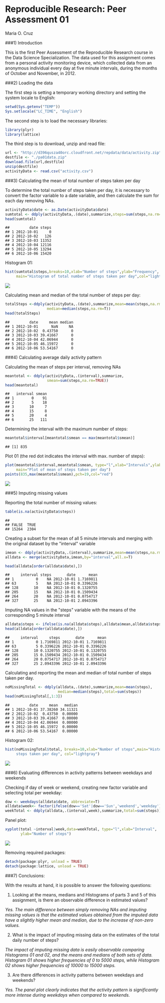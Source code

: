# Reproducible Research: Peer Assessment 01
Maria O. Cruz  

###1) Introduction

This is the first Peer Assessment of the Reproducible Research course in the
Data Science Specialization. The data used for this assignment comes from a
personal activity monitoring device, which collected data from an anonymous
individual every day at five minute intervals, during the months of October and
November, in 2012. 

###2) Loading the data

The first step is setting a temporary working directory and setting the system 
locale to English:

```r
setwd(Sys.getenv("TEMP"))
Sys.setlocale("LC_TIME", "English")
```

The second step is to load the necessary libraries:

```r
library(plyr)
library(lattice)
```

The third step is to download, unzip and read file:

```r
url <- "http://d396qusza40orc.cloudfront.net/repdata/data/activity.zip"
destfile <- "./pa01data.zip"
download.file(url,destfile)
unzip(destfile)
activityData <- read.csv("activity.csv")
```

###3) Calculating the mean of total number of steps taken per day

To determine the total number of steps taken per day, it is necessary to convert
the factor variable to a date variable, and then calculate the sum for each
day removing NAs.

```r
activityData$date <- as.Date(activityData$date)
sumtotal <- ddply(activityData,.(date),summarize,steps=sum(steps,na.rm=TRUE))
head(sumtotal)
```

```
##         date steps
## 1 2012-10-01     0
## 2 2012-10-02   126
## 3 2012-10-03 11352
## 4 2012-10-04 12116
## 5 2012-10-05 13294
## 6 2012-10-06 15420
```

Histogram 01:

```r
hist(sumtotal$steps,breaks=10,xlab="Number of steps",ylab="Frequency",
     main="Histogram of total number of steps taken per day",col="lightgray")
```

![](PA1_template_files/figure-html/unnamed-chunk-5-1.png) 

Calculating mean and median of the total number of steps per day:

```r
totalSteps <-ddply(activityData,.(date),summarize,mean=mean(steps,na.rm=T),
                   median=median(steps,na.rm=T))
head(totalSteps)
```

```
##         date     mean median
## 1 2012-10-01      NaN     NA
## 2 2012-10-02  0.43750      0
## 3 2012-10-03 39.41667      0
## 4 2012-10-04 42.06944      0
## 5 2012-10-05 46.15972      0
## 6 2012-10-06 53.54167      0
```

###4) Calculating average daily activity pattern

Calculating the mean of steps per interval, removing NAs

```r
meantotal <- ddply(activityData,.(interval),summarize,
                   smean=sum(steps,na.rm=TRUE))
head(meantotal)
```

```
##   interval smean
## 1        0    91
## 2        5    18
## 3       10     7
## 4       15     8
## 5       20     4
## 6       25   111
```

Determining the interval with the maximum number of steps:

```r
meantotal$interval[meantotal$smean == max(meantotal$smean)]
```

```
## [1] 835
```

Plot 01 (the red dot indicates the interval with max. number of steps):

```r
plot(meantotal$interval,meantotal$smean, type="l",xlab="Intervals",ylab="Mean",
     main="Plot of mean of steps taken per day")
points(835,max(meantotal$smean),pch=19,col="red")
```

![](PA1_template_files/figure-html/unnamed-chunk-9-1.png) 

###5) Imputing missing values

Reporting the total number of missing values:

```r
table(is.na(activityData$steps))
```

```
## 
## FALSE  TRUE 
## 15264  2304
```

Creating a subset for the mean of all 5 minute intervals and merging with the
original dataset by the "interval" variable

```r
imean <- ddply(activityData,.(interval),summarize,mean=mean(steps,na.rm=T))
alldata <- merge(activityData,imean,by="interval",all.x=T)
```

```r
head(alldata[order(alldata$date),])
```

```
##     interval steps       date      mean
## 1          0    NA 2012-10-01 1.7169811
## 63         5    NA 2012-10-01 0.3396226
## 128       10    NA 2012-10-01 0.1320755
## 205       15    NA 2012-10-01 0.1509434
## 264       20    NA 2012-10-01 0.0754717
## 327       25    NA 2012-10-01 2.0943396
```

Imputing NA values in the "steps" variable with the means of the corresponding
5 minute interval

```r
alldata$steps <- ifelse(is.na(alldata$steps),alldata$mean,alldata$steps)
head(alldata[order(alldata$date),])
```

```
##     interval     steps       date      mean
## 1          0 1.7169811 2012-10-01 1.7169811
## 63         5 0.3396226 2012-10-01 0.3396226
## 128       10 0.1320755 2012-10-01 0.1320755
## 205       15 0.1509434 2012-10-01 0.1509434
## 264       20 0.0754717 2012-10-01 0.0754717
## 327       25 2.0943396 2012-10-01 2.0943396
```

Calculating and reporting the mean and median of total number of steps taken per
day.

```r
noMissingTotal <- ddply(alldata,.(date),summarize,mean=mean(steps),
                        median=median(steps),total=sum(steps))
head(noMissingTotal[,1:3])
```

```
##         date     mean   median
## 1 2012-10-01 37.38260 34.11321
## 2 2012-10-02  0.43750  0.00000
## 3 2012-10-03 39.41667  0.00000
## 4 2012-10-04 42.06944  0.00000
## 5 2012-10-05 46.15972  0.00000
## 6 2012-10-06 53.54167  0.00000
```

Histogram 02:

```r
hist(noMissingTotal$total, breaks=10,xlab="Number of steps",main="Histogram of 
     steps taken per day", col="lightgray")
```

![](PA1_template_files/figure-html/unnamed-chunk-15-1.png) 

###6) Evaluating differences in activity patterns between weekdays and weekends

Checking if day of week or weekend, creating new factor variable and selecting
total per weekday:

```r
dow <- weekdays(alldata$date, abbreviate=T)
alldata$week<- factor(ifelse(dow=='Sat'|dow=='Sun','weekend','weekday'))
weekTotal <- ddply(alldata,.(interval,week),summarize,total=sum(steps))
```

Panel plot:

```r
xyplot(total ~interval|week,data=weekTotal, type="l",xlab="Interval",
       ylab="Number of steps")
```

![](PA1_template_files/figure-html/unnamed-chunk-17-1.png) 

Removing required packages:

```r
detach(package:plyr, unload = TRUE)
detach(package:lattice, unload = TRUE)
```

###7) Conclusions:

With the results at hand, it is possible to answer the following questions:

1. Looking at the means, medians and Histograms of parts 3 and 5 of this 
assignment, is there an observable difference in estimated values? 

*Yes. The main difference between simply removing NAs and imputing missing 
values is that the estimated values obtained from the imputed data have a
slightly higher mean and median, due to the increase of non-zero values.*

2.  What is the impact of imputing missing data on the estimates of the total
daily number of steps?

*The impact of imputing missing data is easily observable comparing Histograms
01 and 02, and the means and medians of both sets of data. Histogram 01 shows
higher frequencies of 0 to 5000 steps, while Histogram 02 shows higher
frequencies of 10000 to 15000 steps.*

3. Are there differences in activity patterns between weekdays and weekends?

*Yes. The panel plot clearly indicates that the activity pattern is significantly
more intense during weekdays when compared to weekends.*
